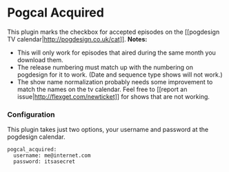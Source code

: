 # Pogcal Acquired
This plugin marks the checkbox for accepted episodes on the [[pogdesign TV calendar|http://pogdesign.co.uk/cat]].
**Notes:**
- This will only work for episodes that aired during the same month you download them.
- The release numbering must match up with the numbering on pogdesign for it to work. (Date and sequence type shows will not work.)
- The show name normalization probably needs some improvement to match the names on the tv calendar. Feel free to [[report an issue|http://flexget.com/newticket]] for shows that are not working.

### Configuration
This plugin takes just two options, your username and password at the pogdesign calendar.

    pogcal_acquired:
      username: me@internet.com
      password: itsasecret

